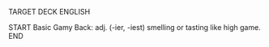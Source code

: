 TARGET DECK
ENGLISH

START
Basic
Gamy
Back: adj. (-ier, -iest) smelling or tasting like high game.
END
